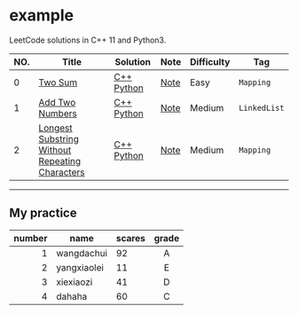 example
========

LeetCode solutions in C++ 11 and Python3.

|NO.|Title|Solution|Note|Difficulty|Tag|
|---|-----|--------|----|----------|---|
|0|[Two Sum](https://leetcode.com/problems/two-sum)|[C++](000.%20Two%20Sum/solution.h) [Python](000.%20Two%20Sum/solution.py)|[Note](000.%20Two%20Sum)|Easy|`Mapping`|
|1|[Add Two Numbers](https://leetcode.com/problems/add-two-numbers)|[C++](001.%20Add%20Two%20Numbers/solution.h) [Python](001.%20Add%20Two%20Numbers/solution.py)|[Note](001.%20Add%20Two%20Numbers)|Medium|`LinkedList`|
|2|[Longest Substring Without Repeating Characters](https://leetcode.com/problems/longest-substring-without-repeating-characters)|[C++](002.%20Longest%20Substring%20Without%20Repeating%20Characters/solution.h) [Python](002.%20Longest%20Substring%20Without%20Repeating%20Characters/solution.py)|[Note](002.%20Longest%20Substring%20Without%20Repeating%20Characters)|Medium|`Mapping`|

------

## My practice

|number|name|scares|grade|
|-----:|----|:-----|:---:|
|1|wangdachui|92|A|
|2|yangxiaolei|11|E|
|3|xiexiaozi|41|D|
|4|dahaha|60|C|
